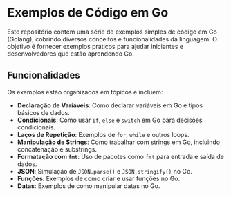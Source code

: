 # Exemplos de Código em Go

Este repositório contém uma série de exemplos simples de código em Go (Golang), cobrindo diversos conceitos e funcionalidades da linguagem. O objetivo é fornecer exemplos práticos para ajudar iniciantes e desenvolvedores que estão aprendendo Go.

## Funcionalidades

Os exemplos estão organizados em tópicos e incluem:

- **Declaração de Variáveis**: Como declarar variáveis em Go e tipos básicos de dados.
- **Condicionais**: Como usar `if`, `else` e `switch` em Go para decisões condicionais.
- **Laços de Repetição**: Exemplos de `for`, `while` e outros loops.
- **Manipulação de Strings**: Como trabalhar com strings em Go, incluindo concatenação e substrings.
- **Formatação com `fmt`**: Uso de pacotes como `fmt` para entrada e saída de dados.
- **JSON**: Simulação de `JSON.parse()` e `JSON.stringify()` no Go.
- **Funções**: Exemplos de como criar e usar funções no Go.
- **Datas**: Exemplos de como manipular datas no Go.
